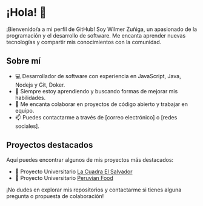 # ¡Hola! 👋

¡Bienvenido/a a mi perfil de GitHub! Soy Wilmer Zuñiga, un apasionado de la programación y el desarrollo de software. Me encanta aprender nuevas tecnologías y compartir mis conocimientos con la comunidad.

## Sobre mí

- 💻 Desarrollador de software con experiencia en JavaScript, Java, Nodejs y Git, Doker.
- 🌱 Siempre estoy aprendiendo y buscando formas de mejorar mis habilidades.
- 👯 Me encanta colaborar en proyectos de código abierto y trabajar en equipo.
- 📫 Puedes contactarme a través de [correo electrónico] o [redes sociales].

## Proyectos destacados

Aquí puedes encontrar algunos de mis proyectos más destacados:

- 🔭 Proyecto Universitario [La Cuadra El Salvador](https://github.com/Wilmer200520t/LaCuadra_El_Salvador)
- 🔭 Proyecto Universitario [Peruvian Food](https://peruvianfoodutp.000webhostapp.com/)


¡No dudes en explorar mis repositorios y contactarme si tienes alguna pregunta o propuesta de colaboración!

